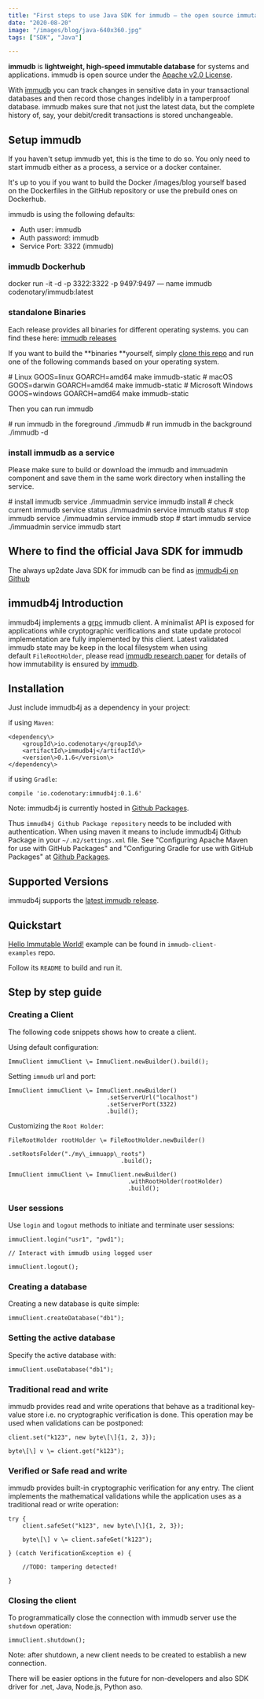 ```yaml
---
title: "First steps to use Java SDK for immudb — the open source immutable database"
date: "2020-08-20"
image: "/images/blog/java-640x360.jpg"
tags: ["SDK", "Java"]

---
```


**immudb** is **lightweight, high-speed immutable database** for systems and applications. immudb is open source under the [Apache v2.0 License](https://github.com/codenotary/immudb/blob/master/LICENSE).

With [immudb](https://github.com/codenotary/immudb) you can track changes in sensitive data in your transactional databases and then record those changes indelibly in a tamperproof database. immudb makes sure that not just the latest data, but the complete history of, say, your debit/credit transactions is stored unchangeable.

## [](https://github.com/codenotary/immudb.io/blob/master/src/_blog/2020-08-20-immudb4j-get-started.md#setup-immudb)Setup immudb

If you haven't setup immudb yet, this is the time to do so. You only need to start immudb either as a process, a service or a docker container.

It's up to you if you want to build the Docker /images/blog yourself based on the Dockerfiles in the GitHub repository or use the prebuild ones on Dockerhub.

immudb is using the following defaults:

- Auth user: immudb
- Auth password: immudb
- Service Port: 3322 (immudb)

### [](https://github.com/codenotary/immudb.io/blob/master/src/_blog/2020-08-20-immudb4j-get-started.md#immudb-dockerhub)immudb **Dockerhub**

docker run -it -d -p 3322:3322 -p 9497:9497 — name immudb codenotary/immudb:latest

### [](https://github.com/codenotary/immudb.io/blob/master/src/_blog/2020-08-20-immudb4j-get-started.md#standalone-binaries)standalone Binaries

Each release provides all binaries for different operating systems. you can find these here: [immudb releases](https://github.com/codenotary/immudb/releases)

If you want to build the \*\*binaries \*\*yourself, simply [clone this repo](https://github.com/codenotary/immudb) and run one of the following commands based on your operating system.

\# Linux
GOOS=linux GOARCH=amd64 make immudb-static
\# macOS
GOOS=darwin GOARCH=amd64 make immudb-static
\# Microsoft Windows
GOOS=windows GOARCH=amd64 make immudb-static

Then you can run immudb

\# run immudb in the foreground 
./immudb
\# run immudb in the background 
./immudb -d

### [](https://github.com/codenotary/immudb.io/blob/master/src/_blog/2020-08-20-immudb4j-get-started.md#install-immudb-as-a-service)**install immudb as a service**

Please make sure to build or download the immudb and immuadmin component and save them in the same work directory when installing the service.

\# install immudb service 
./immuadmin service immudb install
\# check current immudb service status 
./immuadmin service immudb status
\# stop immudb service 
./immuadmin service immudb stop
\# start immudb service 
./immuadmin service immudb start

## [](https://github.com/codenotary/immudb.io/blob/master/src/_blog/2020-08-20-immudb4j-get-started.md#where-to-find-the-official-java-sdk-for-immudb)Where to find the official Java SDK for immudb

The always up2date Java SDK for immudb can be find as [immudb4j on Github](https://github.com/codenotary/immudb4j)

## [](https://github.com/codenotary/immudb.io/blob/master/src/_blog/2020-08-20-immudb4j-get-started.md#immudb4j-introduction)immudb4j Introduction

immudb4j implements a [grpc](https://grpc.io/) immudb client. A minimalist API is exposed for applications while cryptographic verifications and state update protocol implementation are fully implemented by this client. Latest validated immudb state may be keep in the local filesystem when using default `FileRootHolder`, please read [immudb research paper](https://immudb.io/) for details of how immutability is ensured by [immudb](https://immudb.io/).

## [](https://github.com/codenotary/immudb.io/blob/master/src/_blog/2020-08-20-immudb4j-get-started.md#installation)Installation

Just include immudb4j as a dependency in your project:

if using `Maven`:

    <dependency\>
        <groupId\>io.codenotary</groupId\>
        <artifactId\>immudb4j</artifactId\>
        <version\>0.1.6</version\>
    </dependency\>

if using `Gradle`:

    compile 'io.codenotary:immudb4j:0.1.6'

Note: immudb4j is currently hosted in [Github Packages](https://docs.github.com/en/packages).

Thus `immudb4j Github Package repository` needs to be included with authentication. When using maven it means to include immudb4j Github Package in your `~/.m2/settings.xml` file. See "Configuring Apache Maven for use with GitHub Packages" and "Configuring Gradle for use with GitHub Packages" at [Github Packages](https://docs.github.com/en/packages).

## [](https://github.com/codenotary/immudb.io/blob/master/src/_blog/2020-08-20-immudb4j-get-started.md#supported-versions)Supported Versions

immudb4j supports the [latest immudb release](https://github.com/codenotary/immudb/releases/tag/v0.7.1).

## [](https://github.com/codenotary/immudb.io/blob/master/src/_blog/2020-08-20-immudb4j-get-started.md#quickstart)Quickstart

[Hello Immutable World!](https://github.com/codenotary/immudb-client-examples/tree/master/java) example can be found in `immudb-client-examples` repo.

Follow its `README` to build and run it.

## [](https://github.com/codenotary/immudb.io/blob/master/src/_blog/2020-08-20-immudb4j-get-started.md#step-by-step-guide)Step by step guide

### [](https://github.com/codenotary/immudb.io/blob/master/src/_blog/2020-08-20-immudb4j-get-started.md#creating-a-client)Creating a Client

The following code snippets shows how to create a client.

Using default configuration:

    ImmuClient immuClient \= ImmuClient.newBuilder().build();

Setting `immudb` url and port:

    ImmuClient immuClient \= ImmuClient.newBuilder()
                                .setServerUrl("localhost")
                                .setServerPort(3322)
                                .build();

Customizing the `Root Holder`:

    FileRootHolder rootHolder \= FileRootHolder.newBuilder()
                                    .setRootsFolder("./my\_immuapp\_roots")
                                    .build();

    ImmuClient immuClient \= ImmuClient.newBuilder()
                                      .withRootHolder(rootHolder)
                                      .build();

### [](https://github.com/codenotary/immudb.io/blob/master/src/_blog/2020-08-20-immudb4j-get-started.md#user-sessions)User sessions

Use `login` and `logout` methods to initiate and terminate user sessions:

    immuClient.login("usr1", "pwd1");

    // Interact with immudb using logged user

    immuClient.logout();

### [](https://github.com/codenotary/immudb.io/blob/master/src/_blog/2020-08-20-immudb4j-get-started.md#creating-a-database)Creating a database

Creating a new database is quite simple:

    immuClient.createDatabase("db1");

### [](https://github.com/codenotary/immudb.io/blob/master/src/_blog/2020-08-20-immudb4j-get-started.md#setting-the-active-database)Setting the active database

Specify the active database with:

    immuClient.useDatabase("db1");

### [](https://github.com/codenotary/immudb.io/blob/master/src/_blog/2020-08-20-immudb4j-get-started.md#traditional-read-and-write)Traditional read and write

immudb provides read and write operations that behave as a traditional key-value store i.e. no cryptographic verification is done. This operation may be used when validations can be postponed:

    client.set("k123", new byte\[\]{1, 2, 3});
    
    byte\[\] v \= client.get("k123");

### [](https://github.com/codenotary/immudb.io/blob/master/src/_blog/2020-08-20-immudb4j-get-started.md#verified-or-safe-read-and-write)Verified or Safe read and write

immudb provides built-in cryptographic verification for any entry. The client implements the mathematical validations while the application uses as a traditional read or write operation:

    try {
        client.safeSet("k123", new byte\[\]{1, 2, 3});
    
        byte\[\] v \= client.safeGet("k123");

    } (catch VerificationException e) {

        //TODO: tampering detected!

    }

### [](https://github.com/codenotary/immudb.io/blob/master/src/_blog/2020-08-20-immudb4j-get-started.md#closing-the-client)Closing the client

To programmatically close the connection with immudb server use the `shutdown` operation:

    immuClient.shutdown();

Note: after shutdown, a new client needs to be created to establish a new connection.

There will be easier options in the future for non-developers and also SDK driver for .net, Java, Node.js, Python aso.
